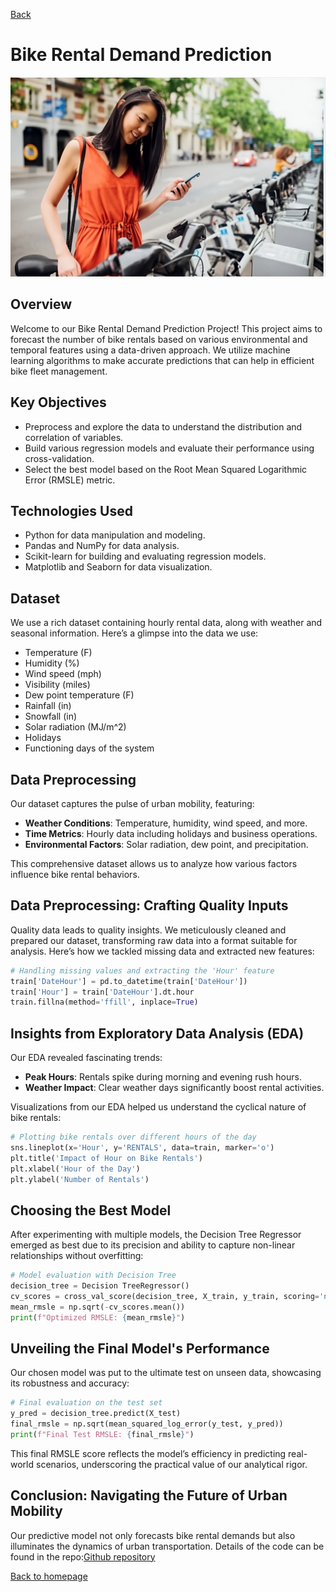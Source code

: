 [Back](https://abdullateefokuboye.github.io/)

# Bike Rental Demand Prediction

![Bike Sharing Image](/image-s9ihjmnfa-transformed.png)

## Overview

Welcome to our Bike Rental Demand Prediction Project! This project aims to forecast the number of bike rentals based on various environmental and temporal features using a data-driven approach. We utilize machine learning algorithms to make accurate predictions that can help in efficient bike fleet management.

## Key Objectives
- Preprocess and explore the data to understand the distribution and correlation of variables.
- Build various regression models and evaluate their performance using cross-validation.
- Select the best model based on the Root Mean Squared Logarithmic Error (RMSLE) metric.

## Technologies Used
- Python for data manipulation and modeling.
- Pandas and NumPy for data analysis.
- Scikit-learn for building and evaluating regression models.
- Matplotlib and Seaborn for data visualization.

## Dataset

We use a rich dataset containing hourly rental data, along with weather and seasonal information. Here’s a glimpse into the data we use:

- Temperature (F)
- Humidity (%)
- Wind speed (mph)
- Visibility (miles)
- Dew point temperature (F)
- Rainfall (in)
- Snowfall (in)
- Solar radiation (MJ/m^2)
- Holidays
- Functioning days of the system

## Data Preprocessing

Our dataset captures the pulse of urban mobility, featuring:
- **Weather Conditions**: Temperature, humidity, wind speed, and more.
- **Time Metrics**: Hourly data including holidays and business operations.
- **Environmental Factors**: Solar radiation, dew point, and precipitation.

This comprehensive dataset allows us to analyze how various factors influence bike rental behaviors.

## Data Preprocessing: Crafting Quality Inputs

Quality data leads to quality insights. We meticulously cleaned and prepared our dataset, transforming raw data into a format suitable for analysis. Here’s how we tackled missing data and extracted new features:

```python
# Handling missing values and extracting the 'Hour' feature
train['DateHour'] = pd.to_datetime(train['DateHour'])
train['Hour'] = train['DateHour'].dt.hour
train.fillna(method='ffill', inplace=True)
```

## Insights from Exploratory Data Analysis (EDA)

Our EDA revealed fascinating trends:
- **Peak Hours**: Rentals spike during morning and evening rush hours.
- **Weather Impact**: Clear weather days significantly boost rental activities.

Visualizations from our EDA helped us understand the cyclical nature of bike rentals:

```python
# Plotting bike rentals over different hours of the day
sns.lineplot(x='Hour', y='RENTALS', data=train, marker='o')
plt.title('Impact of Hour on Bike Rentals')
plt.xlabel('Hour of the Day')
plt.ylabel('Number of Rentals')
```

## Choosing the Best Model

After experimenting with multiple models, the Decision Tree Regressor emerged as best due to its precision and ability to capture non-linear relationships without overfitting:

```python
# Model evaluation with Decision Tree
decision_tree = Decision TreeRegressor()
cv_scores = cross_val_score(decision_tree, X_train, y_train, scoring='neg_mean_squared_log_error', cv=5)
mean_rmsle = np.sqrt(-cv_scores.mean())
print(f"Optimized RMSLE: {mean_rmsle}")
```

## Unveiling the Final Model's Performance

Our chosen model was put to the ultimate test on unseen data, showcasing its robustness and accuracy:

```python
# Final evaluation on the test set
y_pred = decision_tree.predict(X_test)
final_rmsle = np.sqrt(mean_squared_log_error(y_test, y_pred))
print(f"Final Test RMSLE: {final_rmsle}")
```

This final RMSLE score reflects the model’s efficiency in predicting real-world scenarios, underscoring the practical value of our analytical rigor.

## Conclusion: Navigating the Future of Urban Mobility

Our predictive model not only forecasts bike rental demands but also illuminates the dynamics of urban transportation. Details of the code can be found in the repo:[Github repository](https://github.com/abdullateefokuboye/Bike-Rental-Demand-Prediction)

[Back to homepage](https://abdullateefokuboye.github.io/)
